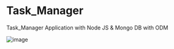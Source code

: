 # Task_Manager
Task_Manager Application with Node JS &amp; Mongo DB with ODM

![image](https://github.com/swarnajeswanth/Task_Manager/assets/41503134/621cc23e-2dee-4ce0-88d6-4565bb7ddf5a)
